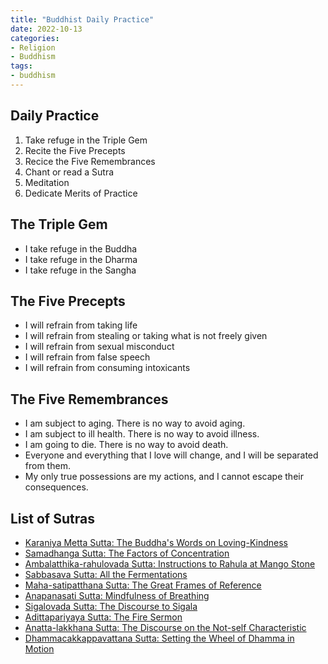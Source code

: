 ```yaml
---
title: "Buddhist Daily Practice"
date: 2022-10-13
categories:
- Religion
- Buddhism
tags:
- buddhism
---
```


## Daily Practice
1. Take refuge in the Triple Gem
2. Recite the Five Precepts
3. Recice the Five Remembrances
4. Chant or read a Sutra
5. Meditation
6. Dedicate Merits of Practice

## The Triple Gem
* I take refuge in the Buddha
* I take refuge in the Dharma
* I take refuge in the Sangha

## The Five Precepts
* I will refrain from taking life
* I will refrain from stealing or taking what is not freely given
* I will refrain from sexual misconduct
* I will refrain from false speech
* I will refrain from consuming intoxicants

## The Five Remembrances
* I am subject to aging. There is no way to avoid aging.
* I am subject to ill health. There is no way to avoid illness.
* I am going to die. There is no way to avoid death.
* Everyone and everything that I love will change, and I will be separated from them.
* My only true possessions are my actions, and I cannot escape their consequences.

## List of Sutras
* [Karaniya Metta Sutta: The Buddha's Words on Loving-Kindness](https://www.accesstoinsight.org/tipitaka/kn/snp/snp.1.08.amar.html)
* [Samadhanga Sutta: The Factors of Concentration](https://www.accesstoinsight.org/tipitaka/an/an05/an05.028.than.html)
* [Ambalatthika-rahulovada Sutta: Instructions to Rahula at Mango Stone](https://www.accesstoinsight.org/tipitaka/mn/mn.061.than.html)
* [Sabbasava Sutta: All the Fermentations](https://www.accesstoinsight.org/tipitaka/mn/mn.002.than.html)
* [Maha-satipatthana Sutta: The Great Frames of Reference](https://www.accesstoinsight.org/tipitaka/dn/dn.22.0.than.html)
* [Anapanasati Sutta: Mindfulness of Breathing](https://www.accesstoinsight.org/tipitaka/mn/mn.118.than.html)
* [Sigalovada Sutta: The Discourse to Sigala](https://www.accesstoinsight.org/tipitaka/dn/dn.31.0.nara.html)
* [Adittapariyaya Sutta: The Fire Sermon](https://www.accesstoinsight.org/tipitaka/sn/sn35/sn35.028.nymo.html)
* [Anatta-lakkhana Sutta: The Discourse on the Not-self Characteristic](https://www.accesstoinsight.org/tipitaka/sn/sn22/sn22.059.nymo.html)
* [Dhammacakkappavattana Sutta: Setting the Wheel of Dhamma in Motion](https://www.accesstoinsight.org/tipitaka/sn/sn56/sn56.011.than.html)
